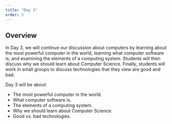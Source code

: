 ```yaml
---
title: "Day 3"
order: 5
---
```


## Overview

In Day 3, we will continue our discussion about computers by learning about the most powerful computer in the world, learning what computer software is, and examining the elements of a computing system. Students will then discuss why we should learn about Computer Science. Finally, students will work in small groups to discuss technologies that they view are good and bad.

Day 3 will be about:

* The most powerful computer in the world. 
* What computer software is.
* The elements of a computing system.
* Why we should learn about Computer Science.
* Good vs. bad technologies.
